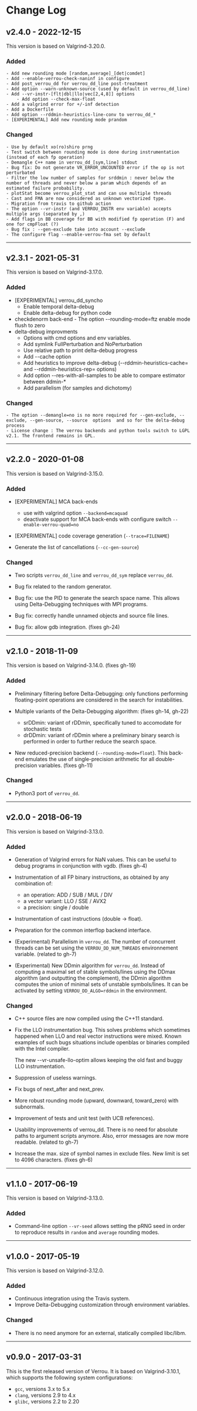 # Change Log

## v2.4.0 - 2022-12-15

This version is based on Valgrind-3.20.0.

### Added
	- Add new rounding mode [random,average]_[det|comdet]
	- Add --enable-verrou-check-naninf in configure
	- Add post_verrou_dd for verrou_dd_line post-treatment
	- Add option --warn-unknown-source (used by default in verrou_dd_line)
	- Add --vr-instr-[flt|dbl|llo|vec[2,4,8]] options
        - Add option --check-max-float
	- Add a valgrind error for +/-inf detection
	- Add a Dockerfile
	- Add option --rddmin-heuristics-line-conv to verrou_dd_*
	- [EXPERIMENTAL] Add new rounding mode prandom

### Changed
	- Use by default xo(ro)shiro prng
	- Test switch between rounding mode is done during instrumentation (instead of each fp operation)
	- Demangle C++ name in verrou_dd_[sym,line] stdout
	- Bug fix: Do not generate VR_ERROR_UNCOUNTED error if the op is not perturbated
	- Filter the low number of samples for srddmin : never below the number of threads and never below a param which depends of an estimated failure probability.
	- plotStat become verrou_plot_stat and can use multiple threads
	- Cast and FMA are now considered as unknown vectorized type.
	- Migration from travis to github action
	- The option --vr-instr (and VERROU_INSTR env variable) accepts multiple args (separated by ,)
	- Add flags in BB coverage for BB with modified fp operation (F) and one for cmpFloat (?)
	- Bug fix : --gen-exclude take into account --exclude
	- The configure flag --enable-verrou-fma set by default
---

## v2.3.1 - 2021-05-31

This version is based on Valgrind-3.17.0.

### Added
 - [EXPERIMENTAL] verrou_dd_syncho
	- Enable temporal delta-debug
	- Enable delta-debug for python code
 - checkdenorm back-end
        - The option --rounding-mode=ftz enable mode flush to zero
 - delta-debug improvments
	- Options with cmd options and env variables.
	- Add symlink FullPerturbation and NoPerturbation
	- Use relative path to print delta-debug progress
	- Add --cache option
	- Add heuristics to improve delta-debug (--rddmin-heuristics-cache= and --rddmin-heuristics-rep= options)
	- Add option --res-with-all-samples to be able to compare estimator between ddmin-*
	- Add parallelism (for samples and dichotomy)

### Changed
	- The option --demangle=no is no more required for --gen-exclude, --exclude, --gen-source, --source  options  and so for the delta-debug process
	- License change : The verrou backends and python tools switch to LGPL v2.1. The frontend remains in GPL.

---

## v2.2.0 - 2020-01-08

This version is based on Valgrind-3.15.0.

### Added

- [EXPERIMENTAL] MCA back-ends
  - use with valgrind option `--backend=mcaquad`
  - deactivate support for MCA back-ends with configure switch `--enable-verrou-quad=no`

- [EXPERIMENTAL] code coverage generation (`--trace=FILENAME`)

- Generate the list of cancellations (`--cc-gen-source`)

### Changed

- Two scripts `verrou_dd_line` and `verrou_dd_sym` replace
  `verrou_dd`.

- Bug fix related to the random generator.

- Bug fix: use the PID to generate the search space name.  This allows
  using Delta-Debugging techniques with MPI programs.

- Bug fix: correctly handle unnamed objects and source file lines.

- Bug fix: allow gdb integration. (fixes gh-24)

---

## v2.1.0 - 2018-11-09

This version is based on Valgrind-3.14.0. (fixes gh-19)

### Added

- Preliminary filtering before Delta-Debugging: only functions performing
  floating-point operations are considered in the search for
  instabilities.

- Multiple variants of the Delta-Debugging algorithm: (fixes gh-14, gh-22)
  - srDDmin: variant of rDDmin, specifically tuned to accomodate for stochastic
    tests
  - drDDmin: variant of rDDmin where a preliminary binary search is performed in
    order to further reduce the search space.

- New reduced-precision backend (`--rounding-mode=float`). This back-end
  emulates the use of single-precision arithmetic for all double-precision
  variables. (fixes gh-11)

### Changed

- Python3 port of `verrou_dd`.


---

## v2.0.0 - 2018-06-19

This version is based on Valgrind-3.13.0.

### Added

- Generation of Valgrind errors for NaN values. This can be useful to debug
  programs in conjunction with vgdb. (fixes gh-4)
  
- Instrumentation of all FP binary instructions, as obtained by any combination of:
  - an operation:     ADD / SUB / MUL / DIV
  - a vector variant: LLO / SSE / AVX2
  - a precision:      single / double
  
- Instrumentation of cast instructions (double -> float).

- Preparation for the common interflop backend interface.

- (Experimental) Parallelism in `verrou_dd`. The number of concurrent threads
  can be set using the `VERROU_DD_NUM_THREADS` environnement variable. (related
  to gh-7)
  
- (Experimental) New DDmin algorithm for `verrou_dd`. Instead of computing a
  maximal set of stable symbols/lines using the DDmax algorithm (and outputting
  the complement), the DDmin algorithm computes the union of minimal sets of
  unstable symbols/lines. It can be activated by setting `VERROU_DD_ALGO=rddmin`
  in the environment.


### Changed

- C++ source files are now compiled using the C++11 standard.

- Fix the LLO instrumentation bug. This solves problems which sometimes happened
  when LLO and real vector instructions were mixed. Known examples of such bugs
  situations include openblas or binaries compiled with the Intel compiler.
  
  The new --vr-unsafe-llo-optim allows keeping the old fast and buggy LLO
  instrumentation.

- Suppression of useless warnings.

- Fix bugs of next_after and next_prev.

- More robust rounding mode (upward, downward, toward_zero) with subnormals.

- Improvement of tests and unit test (with UCB references).

- Usability improvements of verrou_dd. There is no need for absolute paths to
  argument scripts anymore. Also, error messages are now more readable. (related
  to gh-7)

- Increase the max. size of symbol names in exclude files. New limit is set to
  4096 characters. (fixes gh-6)


---

## v1.1.0 - 2017-06-19

This version is based on Valgrind-3.13.0.

### Added

- Command-line option `--vr-seed` allows setting the pRNG seed in order to
  reproduce results in `random` and `average` rounding modes.


---

## v1.0.0 - 2017-05-19

This version is based on Valgrind-3.12.0.

### Added

- Continuous integration using the Travis system.
- Improve Delta-Debugging customization through environment variables.

### Changed

- There is no need anymore for an external, statically compiled libc/libm.


---

## v0.9.0 - 2017-03-31

This is the first released version of Verrou. It is based on Valgrind-3.10.1,
which supports the following system configurations:

- `gcc`, versions 3.x to 5.x
- `clang`, versions 2.9 to 4.x
- `glibc`, versions 2.2 to 2.20
